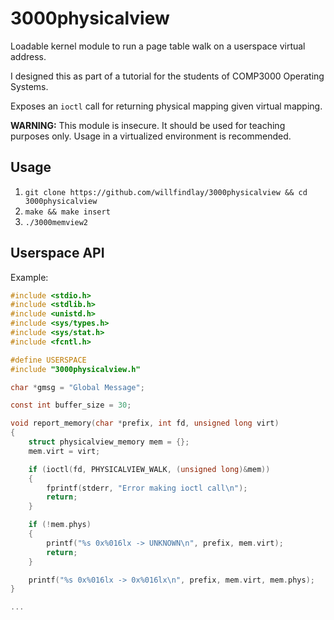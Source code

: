 # 3000physicalview

Loadable kernel module to run a page table walk on a userspace virtual address.

I designed this as part of a tutorial for the students of COMP3000 Operating Systems.

Exposes an `ioctl` call for returning physical mapping given virtual mapping.

**WARNING:** This module is insecure. It should be used for teaching purposes only. Usage in a virtualized environment is recommended.

## Usage

1. `git clone https://github.com/willfindlay/3000physicalview && cd 3000physicalview`
1. `make && make insert`
1. `./3000memview2`

## Userspace API

Example:

```c
#include <stdio.h>
#include <stdlib.h>
#include <unistd.h>
#include <sys/types.h>
#include <sys/stat.h>
#include <fcntl.h>

#define USERSPACE
#include "3000physicalview.h"

char *gmsg = "Global Message";

const int buffer_size = 30;

void report_memory(char *prefix, int fd, unsigned long virt)
{
    struct physicalview_memory mem = {};
    mem.virt = virt;

    if (ioctl(fd, PHYSICALVIEW_WALK, (unsigned long)&mem))
    {
        fprintf(stderr, "Error making ioctl call\n");
        return;
    }

    if (!mem.phys)
    {
        printf("%s 0x%016lx -> UNKNOWN\n", prefix, mem.virt);
        return;
    }

    printf("%s 0x%016lx -> 0x%016lx\n", prefix, mem.virt, mem.phys);
}

...

```
